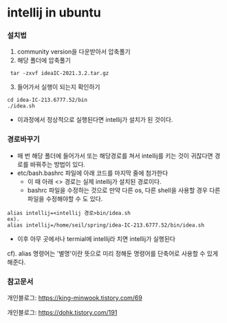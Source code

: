 # intellij in ubuntu

### 설치법

1. community version을 다운받아서 압축풀기
2. 해당 폴더에 압축풀기

```
 tar -zxvf ideaIC-2021.3.2.tar.gz 
```

3. 들어가서 실행이 되는지 확인하기

```
cd idea-IC-213.6777.52/bin
./idea.sh
```

- 이과정에서 정상적으로 실행된다면 intellij가 설치가 된 것이다.



### 경로바꾸기

- 매 번 해당 폴더에 들어가서 또는 해당경로를 쳐서 intellij를 키는 것이 귀찮다면 경로를 바꿔주는 방법이 있다.
- etc/bash.bashrc 파일에 아래 코드를 마지막 줄에 첨가한다
  - 이 때 아래 <> 경로는 실제 intellij가 설치된 경로이다.
  - bashrc 파일을 수정하는 것으로 만약 다른 os, 다른 shell을 사용할 경우 다른 파일을 수정해야할 수 도 있다.

```
alias intellij=<intellij 경로>bin/idea.sh
ex).
alias intellij=/home/seil/spring/idea-IC-213.6777.52/bin/idea.sh
```

 - 이후 아무 곳에서나 termial에 intellij라 치면 intellij가 실행된다



cf). alias 명령어는 '별명'이란 뜻으로 미리 정해둔 명령어를 단축어로 사용할 수 있게 해준다.



### 참고문서

개인블로그: https://king-minwook.tistory.com/69

개인블로그: https://dohk.tistory.com/191

